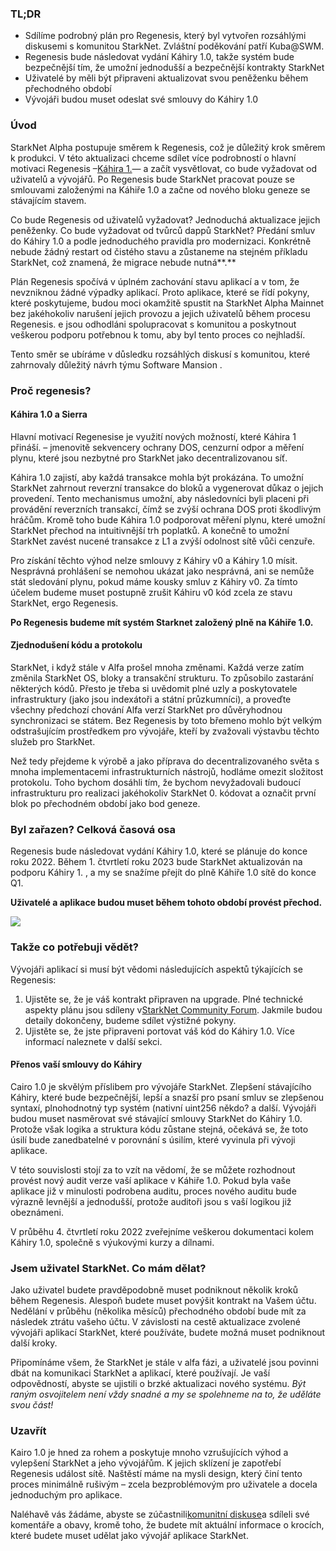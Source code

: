 ### TL;DR

* Sdílíme podrobný plán pro Regenesis, který byl vytvořen rozsáhlými diskusemi s komunitou StarkNet. Zvláštní poděkování patří Kuba@SWM.
* Regenesis bude následovat vydání Káhiry 1.0, takže systém bude bezpečnější tím, že umožní jednodušší a bezpečnější kontrakty StarkNet
* Uživatelé by měli být připraveni aktualizovat svou peněženku během přechodného období
* Vývojáři budou muset odeslat své smlouvy do Káhiry 1.0

### Úvod

StarkNet Alpha postupuje směrem k Regenesis, což je důležitý krok směrem k produkci. V této aktualizaci chceme sdílet více podrobností o hlavní motivaci Regenesis –[Káhira 1.](https://medium.com/starkware/cairo-1-0-aa96eefb19a0)— a začít vysvětlovat, co bude vyžadovat od uživatelů a vývojářů. Po Regenesis bude StarkNet pracovat pouze se smlouvami založenými na Káhiře 1.0 a začne od nového bloku geneze se stávajícím stavem.

Co bude Regenesis od uživatelů vyžadovat? Jednoduchá aktualizace jejich peněženky. Co bude vyžadovat od tvůrců dappů StarkNet? Předání smluv do Káhiry 1.0 a podle jednoduchého pravidla pro modernizaci. Konkrétně nebude žádný restart od čistého stavu a zůstaneme na stejném příkladu StarkNet, což znamená, že migrace nebude nutná**.**

Plán Regenesis spočívá v úplném zachování stavu aplikací a v tom, že nevzniknou žádné výpadky aplikací. Proto aplikace, které se řídí pokyny, které poskytujeme, budou moci okamžitě spustit na StarkNet Alpha Mainnet bez jakéhokoliv narušení jejich provozu a jejich uživatelů během procesu Regenesis. e jsou odhodláni spolupracovat s komunitou a poskytnout veškerou podporu potřebnou k tomu, aby byl tento proces co nejhladší.

Tento směr se ubíráme v důsledku rozsáhlých diskusí s komunitou, které zahrnovaly důležitý návrh týmu Software Mansion .

### Proč regenesis?

#### Káhira 1.0 a Sierra

Hlavní motivací Regenesise je využití nových možností, které Káhira 1 přináší. – jmenovitě sekvencery ochrany DOS, cenzurní odpor a měření plynu, které jsou nezbytné pro StarkNet jako decentralizovanou síť.

Káhira 1.0 zajistí, aby každá transakce mohla být prokázána. To umožní StarkNet zahrnout reverzní transakce do bloků a vygenerovat důkaz o jejich provedení. Tento mechanismus umožní, aby následovníci byli placeni při provádění reverzních transakcí, čímž se zvýší ochrana DOS proti škodlivým hráčům. Kromě toho bude Káhira 1.0 podporovat měření plynu, které umožní StarkNet přechod na intuitivnější trh poplatků. A konečně to umožní StarkNet zavést nucené transakce z L1 a zvýší odolnost sítě vůči cenzuře.

Pro získání těchto výhod nelze smlouvy z Káhiry v0 a Káhiry 1.0 mísit. Nesprávná prohlášení se nemohou ukázat jako nesprávná, ani se nemůže stát sledování plynu, pokud máme kousky smluv z Káhiry v0. Za tímto účelem budeme muset postupně zrušit Káhiru v0 kód zcela ze stavu StarkNet, ergo Regenesis.

**Po Regenesis budeme mít systém Starknet založený plně na Káhiře 1.0.**

#### Zjednodušení kódu a protokolu

StarkNet, i když stále v Alfa prošel mnoha změnami. Každá verze zatím změnila StarkNet OS, bloky a transakční strukturu. To způsobilo zastarání některých kódů. Přesto je třeba si uvědomit plné uzly a poskytovatele infrastruktury (jako jsou indexátoři a státní průzkumníci), a proveďte všechny předchozí chování Alfa verzí StarkNet pro důvěryhodnou synchronizaci se státem. Bez Regenesis by toto břemeno mohlo být velkým odstrašujícím prostředkem pro vývojáře, kteří by zvažovali výstavbu těchto služeb pro StarkNet.

Než tedy přejdeme k výrobě a jako příprava do decentralizovaného světa s mnoha implementacemi infrastrukturních nástrojů, hodláme omezit složitost protokolu. Toho bychom dosáhli tím, že bychom nevyžadovali budoucí infrastrukturu pro realizaci jakéhokoliv StarkNet 0. kódovat a označit první blok po přechodném období jako bod geneze.

### Byl zařazen? Celková časová osa

Regenesis bude následovat vydání Káhiry 1.0, které se plánuje do konce roku 2022. Během 1. čtvrtletí roku 2023 bude StarkNet aktualizován na podporu Káhiry 1. , a my se snažíme přejít do plně Káhiře 1.0 sítě do konce Q1.

**Uživatelé a aplikace budou muset během tohoto období provést přechod.**

![](/assets/1_ef85shzd2uudwex-cy8wdg-1.png)

### Takže co potřebuji vědět?

Vývojáři aplikací si musí být vědomi následujících aspektů týkajících se Regenesis:

1. Ujistěte se, že je váš kontrakt připraven na upgrade. Plné technické aspekty plánu jsou sdíleny v[StarkNet Community Forum](https://community.starknet.io/t/regenesis-state-migration-current-suggestion/2080). Jakmile budou detaily dokončeny, budeme sdílet výstižné pokyny.
2. Ujistěte se, že jste připraveni portovat váš kód do Káhiry 1.0. Více informací naleznete v další sekci.

#### Přenos vaší smlouvy do Káhiry

Cairo 1.0 je skvělým příslibem pro vývojáře StarkNet. Zlepšení stávajícího Káhiry, které bude bezpečnější, lepší a snazší pro psaní smluv se zlepšenou syntaxí, plnohodnotný typ systém (nativní uint256 někdo? a další. Vývojáři budou muset nasměrovat své stávající smlouvy StarkNet do Káhiry 1.0. Protože však logika a struktura kódu zůstane stejná, očekává se, že toto úsilí bude zanedbatelné v porovnání s úsilím, které vyvinula při vývoji aplikace.

V této souvislosti stojí za to vzít na vědomí, že se můžete rozhodnout provést nový audit verze vaší aplikace v Káhiře 1.0. Pokud byla vaše aplikace již v minulosti podrobena auditu, proces nového auditu bude výrazně levnější a jednodušší, protože auditoři jsou s vaší logikou již obeznámeni.

V průběhu 4. čtvrtletí roku 2022 zveřejníme veškerou dokumentaci kolem Káhiry 1.0, společně s výukovými kurzy a dílnami.

### Jsem uživatel StarkNet. Co mám dělat?

Jako uživatel budete pravděpodobně muset podniknout několik kroků během Regenesis. Alespoň budete muset povýšit kontrakt na Vašem účtu. Nedělání v průběhu (několika měsíců) přechodného období bude mít za následek ztrátu vašeho účtu. V závislosti na cestě aktualizace zvolené vývojáři aplikací StarkNet, které používáte, budete možná muset podniknout další kroky.

Připomínáme všem, že StarkNet je stále v alfa fázi, a uživatelé jsou povinni dbát na komunikaci StarkNet a aplikací, které používají. Je vaší odpovědností, abyste se ujistili o brzké aktualizaci nového systému. *Být raným osvojitelem není vždy snadné a my se spolehneme na to, že uděláte svou část!*

### Uzavřít

Kairo 1.0 je hned za rohem a poskytuje mnoho vzrušujících výhod a vylepšení StarkNet a jeho vývojářům. K jejich sklízení je zapotřebí Regenesis událost sítě. Naštěstí máme na mysli design, který činí tento proces minimálně rušivým – zcela bezproblémovým pro uživatele a docela jednoduchým pro aplikace.

Naléhavě vás žádáme, abyste se zúčastnili[komunitní diskuse](https://community.starknet.io/t/regenesis-state-migration-current-suggestion/2080)a sdíleli své komentáře a obavy, kromě toho, že budete mít aktuální informace o krocích, které budete muset udělat jako vývojář aplikace StarkNet.